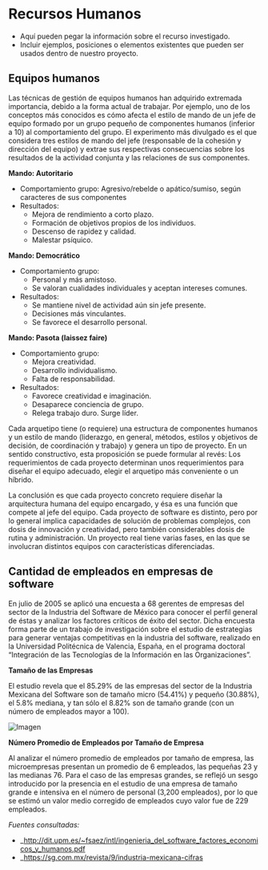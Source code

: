 # Recursos Humanos
- Aquí pueden pegar la información sobre el recurso investigado.
- Incluir ejemplos, posiciones o elementos existentes que pueden ser usados dentro de nuestro proyecto.
## Equipos humanos

Las técnicas de gestión de equipos humanos han adquirido extremada importancia,
debido a la forma actual de trabajar.
Por ejemplo, uno de los conceptos más conocidos es cómo afecta el estilo de mando de
un jefe de equipo formado por un grupo pequeño de componentes humanos (inferior a
10) al comportamiento del grupo. El experimento más divulgado es el que considera tres
estilos de mando del jefe (responsable de la cohesión y dirección del equipo) y extrae
sus respectivas consecuencias sobre los resultados de la actividad conjunta y las
relaciones de sus componentes.

**Mando: Autoritario**

- Comportamiento grupo: Agresivo/rebelde o apático/sumiso, según caracteres de sus
componentes
- Resultados: 
  - Mejora de rendimiento a corto plazo. 
  - Formación de objetivos propios de los
individuos. 
  - Descenso de rapidez y calidad. 
  - Malestar psíquico.

**Mando: Democrático**
- Comportamiento grupo: 
  - Personal y más amistoso. 
  - Se valoran cualidades individuales y
aceptan intereses comunes.
- Resultados: 
  - Se mantiene nivel de actividad aún sin jefe presente. 
  - Decisiones más
vinculantes. 
  - Se favorece el desarrollo personal.

**Mando: Pasota (laissez faire)**
- Comportamiento grupo: 
  - Mejora creatividad. 
  - Desarrollo individualismo. 
  - Falta de
responsabilidad.
- Resultados: 
  - Favorece creatividad e imaginación. 
  - Desaparece conciencia de grupo.
  - Relega trabajo duro. Surge líder. 

Cada arquetipo tiene (o requiere) una estructura de componentes
humanos y un estilo de mando (liderazgo, en general, métodos, estilos y objetivos de
decisión, de coordinación y trabajo) y genera un tipo de proyecto. En un sentido
constructivo, esta proposición se puede formular al revés: Los requerimientos de cada
proyecto determinan unos requerimientos para diseñar el equipo adecuado, elegir el
arquetipo más conveniente o un híbrido. 

La conclusión es que cada proyecto concreto requiere diseñar la arquitectura humana
del equipo encargado, y ésa es una función que compete al jefe del equipo. Cada
proyecto de software es distinto, pero por lo general implica capacidades de solución de
problemas complejos, con dosis de innovación y creatividad, pero también
considerables dosis de rutina y administración. Un proyecto real tiene varias fases, en
las que se involucran distintos equipos con características diferenciadas.

## Cantidad de empleados en empresas de software

En julio de 2005 se aplicó una encuesta a 68 gerentes de empresas del sector de la Industria del Software de México para conocer el perfil general de éstas y analizar los factores críticos de éxito del sector. Dicha encuesta forma parte de un trabajo de investigación sobre el estudio de estrategias para generar ventajas competitivas en la industria del software, realizado en la Universidad Politécnica de Valencia, España, en el programa doctoral “Integración de las Tecnologías de la Información en las Organizaciones”.

**Tamaño de las Empresas**

El estudio revela que el 85.29% de las empresas del sector de la Industria Mexicana del Software son de tamaño micro (54.41%) y pequeño (30.88%), el 5.8% mediana, y tan sólo el 8.82% son de tamaño grande (con un número de empleados mayor a 100).

![Imagen](http://www.sg.com.mx/images/stories/200603/productos_3.gif "Tabla tamaño de empresas software México")

**Número Promedio de Empleados por Tamaño de Empresa**

Al analizar el número promedio de empleados por tamaño de empresa, las microempresas presentan un promedio de 6 empleados, las pequeñas 23 y las medianas 76. Para el caso de las empresas grandes, se reflejó un sesgo introducido por la presencia en el estudio de una empresa de tamaño grande e intensiva en el número de personal (3,200 empleados), por lo que se estimó un valor medio corregido de empleados cuyo valor fue de 229 empleados.

_Fuentes consultadas:_ 
- _http://dit.upm.es/~fsaez/intl/ingenieria_del_software_factores_economicos_y_humanos.pdf
- _https://sg.com.mx/revista/9/industria-mexicana-cifras
